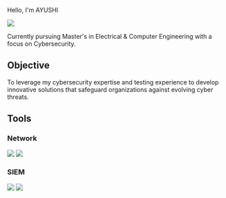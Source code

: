 Hello, I'm AYUSHI

<a href="https://linkedin.com/in/imayushipandey"><img src="https://img.shields.io/badge/-LinkedIn-0072b1?&style=for-the-badge&logo=linkedin&logoColor=white" /></a>


Currently pursuing Master's in Electrical & Computer Engineering with a focus on Cybersecurity.

## Objective

To leverage my cybersecurity expertise and testing experience to develop innovative solutions that safeguard organizations against evolving cyber threats.

## Tools

### Network
<div>
    <img src="https://img.shields.io/badge/-Wireshark-1679A7?&style=for-the-badge&logo=Wireshark&logoColor=white" />
    <img src="https://img.shields.io/badge/-Suricata-EF3B2D?&style=for-the-badge&logo=Suricata&logoColor=white" />
</div>

### SIEM
<div>
    <img src="https://img.shields.io/badge/-Microsoft_Sentinel-0078D4?&style=for-the-badge&logo=Microsoft&logoColor=white" />
    <img src="https://img.shields.io/badge/-Splunk-000000?&style=for-the-badge&logo=Splunk&logoColor=white" />
</div>

